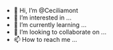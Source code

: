 - 👋 Hi, I’m @Ceciliamont
- 👀 I’m interested in ...
- 🌱 I’m currently learning ...
- 💞️ I’m looking to collaborate on ...
- 📫 How to reach me ...

<!---
Ceciliamont/Ceciliamont is a ✨ special ✨ repository because its `README.md` (this file) appears on your GitHub profile.
You can click the Preview link to take a look at your changes.
--->
